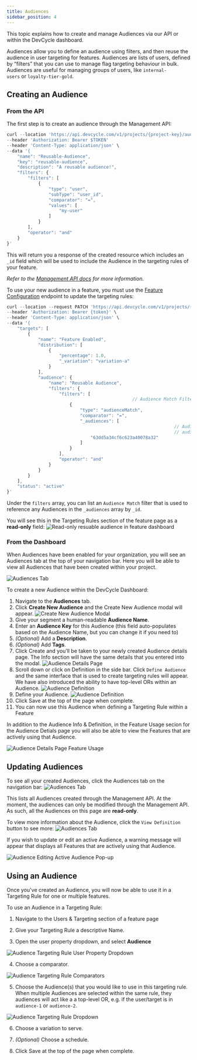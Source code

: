```yaml
---
title: Audiences
sidebar_position: 4
---
```


This topic explains how to create and manage Audiences via our API or within the DevCycle dashboard.

Audiences allow you to define an audience using filters, and then reuse the audience in user targeting for features.
Audiences are lists of users, defined by “filters” that you can use to manage flag targeting behaviour in bulk.
Audiences are useful for managing groups of users, like `internal-users` or `loyalty-tier-gold`.

## Creating an Audience

### From the API

The first step is to create an audience through the Management API:

```jsx
curl --location 'https://api.devcycle.com/v1/projects/{project-key}/audiences' \
--header 'Authorization: Bearer $TOKEN'
--header 'Content-Type: application/json' \
--data '{
    "name": "Reusable-Audience",
    "key": "reusable-audience",
    "description": "A reusable audience!",
    "filters": {
        "filters": [
            {
                "type": "user",
                "subType": "user_id",
                "comparator": "=",
                "values": [
                    "my-user"
                ]
            }
        ],
        "operator": "and"
    }
}'
```

This will return you a response of the created resource which includes an `_id` field which will be used to include the
Audience in the targeting rules of your feature.

_Refer to the [Management API docs](https://docs.devcycle.com/management-api/#operation/AudiencesController_create) for
more information._

To use your new audience in a feature, you must use the
[Feature Configuration](https://docs.devcycle.com/management-api/#tag/Feature-Configurations) endpoint to update the
targeting rules:

```jsx
curl --location --request PATCH 'https://api.devcycle.com/v1/projects/{project-key}/features/{feature-key}/configurations?environment={environment-key}' \
--header 'Authorization: Bearer {token}' \
--header 'Content-Type: application/json' \
--data '{
    "targets": [
        {
            "name": "Feature Enabled",
            "distribution": [
                {
                    "percentage": 1.0,
                    "_variation": "variation-a"
                }
            ],
            "audience": {
                "name": "Reusable Audience",
                "filters": {
                    "filters": [
												// Audience Match Filter
                        {
                            "type": "audienceMatch",
                            "comparator": "=",
                            "_audiences": [
																// Audience _id from creating a reusable
																// audience from the Management API
                                "63dd5a34cf6c623a40078a32"
                            ]
                        }
                    ],
                    "operator": "and"
                }
            }
        }
    ],
    "status": "active"
}'
```

Under the `filters` array, you can list an `Audience Match` filter that is used to reference any Audiences in the
`_audiences` array by `_id`.

You will see this in the Targeting Rules section of the feature page as a **read-only** field:
![Read-only resuable audience in feature dashboard](/march-1-2023-readonly-resuableaudience.png)

### From the Dashboard

When Audiences have been enabled for your organization, you will see an Audiences tab at the top of your navigation bar.
Here you will be able to view all Audiences that have been created within your project.

![Audiences Tab](/july-2023-audiences-tab-example.png)

To create a new Audience within the DevCycle Dashboard:

1. Navigate to the **Audiences** tab.
2. Click **Create New Audience** and the Create New Audience modal will appear.
   ![Create New Audience Modal](/july-2023-create-audience-modal-filled.png)
3. Give your segment a human-readable **Audience Name**.
4. Enter an **Audience Key** for this Audience (this field auto-populates based on the Audience Name, but you can change
   it if you need to)
5. _(Optional)_ Add a **Description**.
6. _(Optional)_ Add **Tags**.
7. Click Create and you’ll be taken to your newly created Audience details page. The Info section will have the same
   details that you entered into the modal. ![Audience Details Page](/july-2023-audience-editing-page.png)
8. Scroll down or click on Definition in the side bar. Click `Define Audience` and the same interface that is used to
   create targeting rules will appear. We have also introduced the ability to have top-level ORs within an Audience.
   ![Audience Definition](/july-2023-audience-definition-OR-callout.png)
9. Define your Audience. ![Audience Definition](/july-2023-audience-definition.png)
10. Click Save at the top of the page when complete.
11. You can now use this Audience when defining a Targeting Rule within a Feature

In addition to the Audience Info & Definition, in the Feature Usage secion for the Audience Detials page you will also
be able to view the Features that are actively using that Audience.

![Audience Details Page Feature Usage](/july-2023-audience-details-page-feature-usage.png)

## Updating Audiences

To see all your created Audiences, click the Audiences tab on the navigation bar:
![Audiences Tab](/march-1-2023-audiences-tab.png)

This lists all Audiences created through the Management API. At the moment, the audiences can only be modified through
the Management API. As such, all the Audiences on this page are **read-only**.

To view more information about the Audience, click the `View Definition` button to see more:
![Audiences Tab](/march-1-2023-resuableaudience-viewdefinition.png)

If you wish to update or edit an active Audience, a warning message will appear that displays all Features that are
actively using that Audience.

![Audience Editing Active Audience Pop-up](/july-2023-audience-details-page-editing-active-audience.png)

## Using an Audience

Once you've created an Audience, you will now be able to use it in a Targeting Rule for one or multiple features.

To use an Audience in a Targeting Rule:

1. Navigate to the Users & Targeting section of a feature page

2. Give your Targeting Rule a descriptive Name.

3. Open the user property dropdown, and select **Audience**

![Audience Targeting Rule User Property Dropdown](/july-2023-targeting-rule-filter-audience.png)

4. Choose a comparator.

![Audience Targeting Rule Comparators](/july-2023-targeting-rule-audience-comparator.png)

5. Choose the Audience(s) that you would like to use in this targeting rule. When multiple Audiences are selected within
   the same rule, they audiences will act like a a top-level OR, e.g. if the user/target is in `audience-1` or
   `audience-2`.

![Audience Targeting Rule Dropdown](/july-2023-targeting-rule-audience-dropdown.png)

6. Choose a variation to serve.

7. _(Optional)_ Choose a schedule.

8. Click Save at the top of the page when complete.
